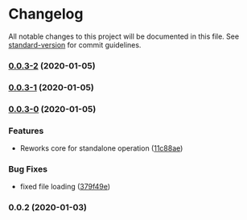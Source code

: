 # Changelog

All notable changes to this project will be documented in this file. See [standard-version](https://github.com/conventional-changelog/standard-version) for commit guidelines.

### [0.0.3-2](https://gitlab.com/tgtmedialtd/smartcloud/modules/discord-module/compare/v0.0.3-1...v0.0.3-2) (2020-01-05)

### [0.0.3-1](https://gitlab.com/tgtmedialtd/smartcloud/modules/discord-module/compare/v0.0.3-0...v0.0.3-1) (2020-01-05)

### [0.0.3-0](https://gitlab.com/tgtmedialtd/smartcloud/modules/discord-module/compare/v0.0.2...v0.0.3-0) (2020-01-05)


### Features

* Reworks core for standalone operation ([11c88ae](https://gitlab.com/tgtmedialtd/smartcloud/modules/discord-module/commit/11c88ae232c206776fcec2ac5e8b30fcc92a3c5f))


### Bug Fixes

* fixed file loading ([379f49e](https://gitlab.com/tgtmedialtd/smartcloud/modules/discord-module/commit/379f49eb79bf4bbfc2525b68a2f1c13a5c316497))

### 0.0.2 (2020-01-03)
